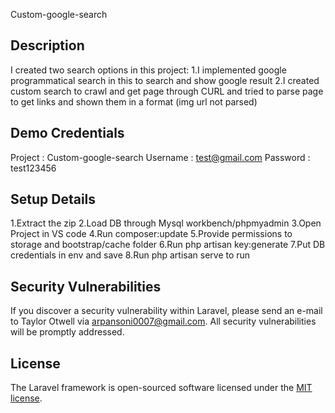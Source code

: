 
Custom-google-search

## Description
I created two search options in this project:
 1.I implemented google programmatical search in this to search and show google result 
 2.I created custom search to crawl and get page through CURL and tried to parse page to get links and shown them in a format (img url not parsed)

## Demo Credentials
Project  : Custom-google-search
Username : test@gmail.com
Password : test123456

## Setup Details
1.Extract the zip
2.Load DB through Mysql workbench/phpmyadmin
3.Open Project in VS code
4.Run composer:update
5.Provide permissions to storage and bootstrap/cache folder
6.Run php artisan key:generate
7.Put DB credentials in env and save
8.Run php artisan serve to run


## Security Vulnerabilities

If you discover a security vulnerability within Laravel, please send an e-mail to Taylor Otwell via [arpansoni0007@gmail.com](mailto:taylor@laravel.com). All security vulnerabilities will be promptly addressed.

## License

The Laravel framework is open-sourced software licensed under the [MIT license](https://opensource.org/licenses/MIT).
